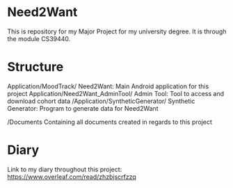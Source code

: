 # Need2Want
This is repository for my Major Project for my university degree. It is through the module CS39440.


# Structure

Application/MoodTrack/
	Need2Want: Main Android application for this project
Application/Need2Want\_AdminTool/
	Admin Tool: Tool to access and download cohort data
/Application/SyntheticGenerator/
	Synthetic Generator: Program to generate data for Need2Want


/Documents
	Containing all documents created in regards to this project



# Diary 
Link to my diary throughout this project:
https://www.overleaf.com/read/zhzbjscrfzzq
